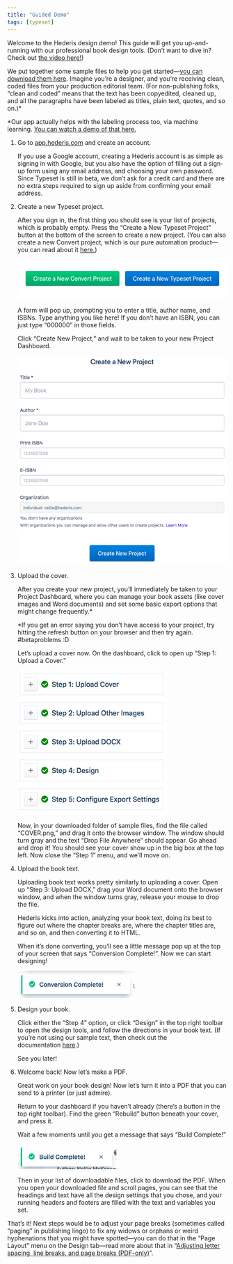 ```yaml
---
title: "Guided Demo"
tags: [typeset]
---
```

 
<html><body><section data-type="chapter" class="hsecchapter" data-hederis-type="hsecchapter" id="guided-demo" data-pi-attrs="id: guided-demo; data-tags: typeset;" role="doc-chapter" data-tags="typeset" data-author-name=" " data-book-title=" " title="Guided Demo"><p class="hblkp" data-hederis-type="hblkp" id="p0wjac4uo">Welcome to the Hederis design demo! This guide will get you up-and-running with our professional book design tools. (Don&#8217;t want to dive in? Check out&#160;<a href="https://youtu.be/KjJA1HvvEhw" target="_blank" class="hspana" data-hederis-type="hspana" id="pQDJEF41t">the video here!</a>)</p><p class="hblkp" data-hederis-type="hblkp" id="pbP4yMGac">We put together some sample files to help you get started&#8212;<a href="https://www.dropbox.com/s/0t99hotj0svng8h/hederis-demo-files.zip?dl=0" target="_blank" class="hspana" data-hederis-type="hspana" id="p3FaIzH1s">you can download them here</a>. Imagine you&#8217;re a designer, and you&#8217;re receiving clean, coded files from your production editorial team. (For non-publishing folks, &#8220;clean and coded&#8221; means that the text has been copyedited, cleaned up, and all the paragraphs have been labeled as titles, plain text, quotes, and so on.)*</p><p class="hblkp" data-hederis-type="hblkp" id="pKqNbcPq1">*Our app actually helps with the labeling process too, via machine learning.&#160;<a href="https://www.youtube.com/embed/vyuVLK4JIkg" target="_blank" class="hspana" data-hederis-type="hspana" id="pj1rZ67zE">You can watch a demo of that here.</a></p><ol class="hwprnumlist" data-hederis-type="hwprnumlist" id="pEsvn3CMz"><li class="hblkoli" data-hederis-type="hblkoli" id="liN9WF18A9"><p class="hblkoli" data-hederis-type="hblklip" id="p06L36JsK">Go to&#160;<a href="http://app.hederis.com/" target="_blank" class="hspana" data-hederis-type="hspana" id="papnc3WM5">app.hederis.com</a>&#160;and create an account.</p><p class="hblklicont" data-hederis-type="hblklicont" id="pIlKDOFva">If you use a Google account, creating a Hederis account is as simple as signing in with Google, but you also have the option of filling out a sign-up form using any email address, and choosing your own password. Since Typeset is still in beta, we don&#8217;t ask for a credit card and there are no extra steps required to sign up aside from confirming your email address.</p></li><li class="hblkoli" data-hederis-type="hblkoli" id="liSDMMnqR3"><p class="hblkoli" data-hederis-type="hblklip" id="pYDXyWpUx">Create a new Typeset project.</p><p class="hblklicont" data-hederis-type="hblklicont" id="pEynzahrV">After you sign in, the first thing you should see is your list of projects, which is probably empty. Press the &#8220;Create a New Typeset Project&#8221; button at the bottom of the screen to create a new project. (You can also create a new Convert project, which is our pure automation product&#8212;you can read about it&#160;<a href="https://www.hederis.com/products.html" target="_blank" class="hspana" data-hederis-type="hspana" id="p4N1Kur9Z">here.</a>)</p><img data-hederis-type="hblkimg" class="hblkimg" id="pF1P4vNKZ" src="/images/createprojectbutton.png" data-img-src="/images/createprojectbutton.png"/><p class="hblklicont" data-hederis-type="hblklicont" id="pBJbLVASM">A form will pop up, prompting you to enter a title, author name, and ISBNs. Type anything you like here! If you don&#8217;t have an ISBN, you can just type &#8220;000000&#8221; in those fields.</p><p class="hblklicont" data-hederis-type="hblklicont" id="pTuyEMqDg">Click &#8220;Create New Project,&#8221; and wait to be taken to your new Project Dashboard.</p><img data-hederis-type="hblkimg" class="hblkimg" id="pgHs8VwMb" src="/images/createnewproject.png" data-img-src="/images/createnewproject.png"/></li><li class="hblkoli" data-hederis-type="hblkoli" id="liZ5RtcGjy"><p class="hblkoli" data-hederis-type="hblklip" id="ppXy92fdJ">Upload the cover.</p><p class="hblklicont" data-hederis-type="hblklicont" id="pevWjBl2T">After you create your new project, you&#8217;ll immediately be taken to your Project Dashboard, where you can manage your book assets (like cover images and Word documents) and set some basic export options that might change frequently.*</p><p class="hblklicont" data-hederis-type="hblklicont" id="pEswdtH5r">*If you get an error saying you don&#8217;t have access to your project, try hitting the refresh button on your browser and then try again. #betaproblems :D</p><p class="hblklicont" data-hederis-type="hblklicont" id="pVlr5uYhp">Let&#8217;s upload a cover now. On the dashboard, click to open up &#8220;Step 1: Upload a Cover.&#8221;</p><img data-hederis-type="hblkimg" class="hblkimg" id="pQfcqqqin" src="/images/uploadacover.png" data-img-src="/images/uploadacover.png"/><p class="hblklicont" data-hederis-type="hblklicont" id="ptxnUV0Ii">Now, in your downloaded folder of sample files, find the file called &#8220;COVER.png,&#8221; and drag it onto the browser window. The window should turn gray and the text &#8220;Drop File Anywhere&#8221; should appear. Go ahead and drop it! You should see your cover show up in the big box at the top left. Now close the &#8220;Step 1&#8221; menu, and we&#8217;ll move on.</p></li><li class="hblkoli" data-hederis-type="hblkoli" id="liH4kls0LP"><p class="hblkoli" data-hederis-type="hblklip" id="pPkOkyrEm">Upload the book text.</p><p class="hblklicont" data-hederis-type="hblklicont" id="po9R1MMQu">Uploading book text works pretty similarly to uploading a cover. Open up &#8220;Step 3: Upload DOCX,&#8221; drag your Word document onto the browser window, and when the window turns gray, release your mouse to drop the file.</p><p class="hblklicont" data-hederis-type="hblklicont" id="pFJEmgJ7F">Hederis kicks into action, analyzing your book text, doing its best to figure out where the chapter breaks are, where the chapter titles are, and so on, and then converting it to HTML.</p><p class="hblklicont" data-hederis-type="hblklicont" id="pOANv0u3T">When it&#8217;s done converting, you&#8217;ll see a little message pop up at the top of your screen that says &#8220;Conversion Complete!&#8221;. Now we can start designing!</p><img data-hederis-type="hblkimg" class="hblkimg" id="pRjFLJeR6" src="/images/conversioncomplete.png" data-img-src="/images/conversioncomplete.png"/></li><li class="hblkoli" data-hederis-type="hblkoli" id="li4IezChdL"><p class="hblkoli" data-hederis-type="hblklip" id="pRdYumsOo">Design your book.</p><p class="hblklicont" data-hederis-type="hblklicont" id="pa5tuDHIn">Click either the &#8220;Step 4&#8221; option, or click &#8220;Design&#8221; in the top right toolbar to open the design tools, and follow the directions in your book text. (If you&#8217;re not using our sample text, then check out the documentation&#160;<a href="https://www.hederis.com/demo.html" target="_blank" class="hspana" data-hederis-type="hspana" id="pdx4R6UmD">here</a>.)</p><p class="hblklicont" data-hederis-type="hblklicont" id="p9cuZxtR9">See you later!</p></li><li class="hblkoli" data-hederis-type="hblkoli" id="liiiG1aorf"><p class="hblkoli" data-hederis-type="hblklip" id="p51E5lnZf">Welcome back! Now let&#8217;s make a PDF.</p><p class="hblklicont" data-hederis-type="hblklicont" id="pPYZFRWMU">Great work on your book design! Now let&#8217;s turn it into a PDF that you can send to a printer (or just admire).</p><p class="hblklicont" data-hederis-type="hblklicont" id="pVYjjWAzC">Return to your dashboard if you haven&#8217;t already (there&#8217;s a button in the top right toolbar). Find the green &#8220;Rebuild&#8221; button beneath your cover, and press it.</p><p class="hblklicont" data-hederis-type="hblklicont" id="psr2SKA8u">Wait a few moments until you get a message that says &#8220;Build Complete!&#8221;</p><img data-hederis-type="hblkimg" class="hblkimg" id="pNQifoRUx" src="/images/buildcomplete.png" data-img-src="/images/buildcomplete.png"/><p class="hblklicont" data-hederis-type="hblklicont" id="p7J7ho5cn">Then in your list of downloadable files, click to download the PDF. When you open your downloaded file and scroll pages, you can see that the headings and text have all the design settings that you chose, and your running headers and footers are filled with the text and variables you set.</p></li></ol><p class="hblkp" data-hederis-type="hblkp" id="pqD3OeFva">That&#8217;s it! Next steps would be to adjust your page breaks (sometimes called &#8220;paging&#8221; in publishing lingo) to fix any widows or orphans or weird hyphenations that you might have spotted&#8212;you can do that in the &#8220;Page Layout&#8221; menu on the Design tab&#8212;read more about that in &#8220;<a href="{% link _docs/page-layout-menu.md %}" class="hspana" data-hederis-type="hspana" id="pnKHpue29">Adjusting letter spacing, line breaks, and page breaks (PDF-only)</a>&#8221;.</p></section></body></html>
